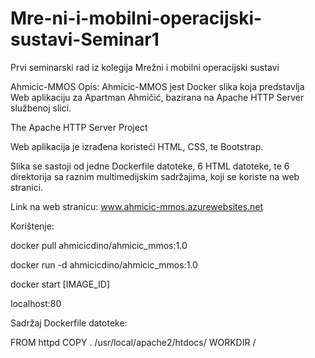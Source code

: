# Mre-ni-i-mobilni-operacijski-sustavi-Seminar1
Prvi seminarski rad iz kolegija Mrežni i mobilni operacijski sustavi

Ahmicic-MMOS
Opis:
Ahmicic-MMOS jest Docker slika koja predstavlja Web aplikaciju za Apartman Ahmičić, bazirana na Apache HTTP Server službenoj slici.

The Apache HTTP Server Project

Web aplikacija je izrađena koristeći HTML, CSS, te Bootstrap.

Slika se sastoji od jedne Dockerfile datoteke, 6 HTML datoteke, te 6 direktorija sa raznim multimedijskim sadržajima, koji se koriste na web stranici.

Link na web stranicu: www.ahmicic-mmos.azurewebsites.net

Korištenje:

docker pull ahmicicdino/ahmicic_mmos:1.0

docker run -d ahmicicdino/ahmicic_mmos:1.0

docker start [IMAGE_ID]

localhost:80

Sadržaj Dockerfile datoteke:

FROM httpd
COPY . /usr/local/apache2/htdocs/
WORKDIR /

